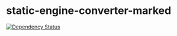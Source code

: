 # static-engine-converter-marked

[![Dependency Status](https://david-dm.org/erickmerchant/static-engine-converter-marked.svg)](https://david-dm.org/erickmerchant/static-engine-converter-marked)
